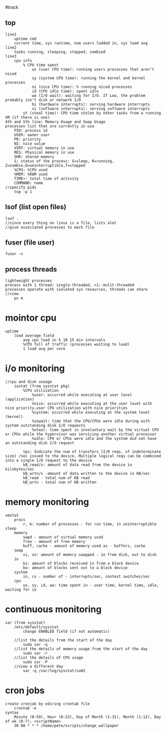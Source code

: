 #track
## top
    line1
        uptime cmd
        current time, sys runtime, num users lodded in, sys load avg
    line2
        tasks running, sleeping, stopped, zombied
    line3
        cpu info
            % CPU time spent
                us (user CPU time): running users processes that aren’t niced
                sy (system CPU time): running the kernel and kernel processes
                ni (nice CPU time): % running niced processes
                id (CPU idle time): spent idle
                wa (I/O wait): waiting for I/O. If Low, the problem probably isn’t disk or network I/O
                hi (hardware interrupts): serving hardware interrupts
                si (software interrupts): serving software interrupts
            st (steal time): CPU time stolen by other tasks from a running VM (if there is one)
    4th and 5th line: Memory Usage and Swap Usage
    processes list that are currently in use
        PID: process id
        USER: owner user
        PR: priority
        NI: nice value
        VIRT: virtual memory in use
        RES: Physical memory in use
        SHR: shared memory
        S: status of the process: S=sleep, R=running, Z=zombie,D=uninterruptible,T=stopped
        %CPU: %CPU used
        %MEM: %RAM used
        TIME+: total time of activity
        COMMAND: name
    //specify pids
        top -p 1

## lsof (list open files)
    lsof .
    //since every thing on linux is a file, lists alot
    //give associated processes to each file
## fuser (file user)
    fuser -v
## process threads
    lightweight processes
    process with 1 thread: single-threaded, >1: mulit-threaded
    processes operate with isolated sys resources, threads can share
    //view
        ps m
# mointor cpu
    uptime
        load average field
            avg cpu load in 5 10 15 min intervals
            %CPU full of traffic (processes waiting to load)
            1 load avg per core
# i/o monitoring
    //cpu and disk useage
        iostat (from sysstat pkg)
            %CPU utilization
                %user: occurred while executing at user level (application)
                %nice: occurred while executing at the user level with nice priority.user CPU utilization with nice priorities
                %system: occurred while executing at the system level (kernel)
                %iowait: time that the CPU/CPUs were idle during with system outstanding disk I/O requests
                %steal: time spent in involuntary wait by the virtual CPU or CPUs while the hypervisor was servicing another virtual processor
                %idle: CPU or CPUs were idle and the system did not have an outstanding disk I/O request

            tps: Indicate the num of transfers (I/O reqs, of indeterminate size) /sec issued to the device. Multiple logical reqs can be combined into a single I/O request to the device
            kB_read/s: amount of data read from the device in kilobytes/sec
            kB_wrtn/s -amount of data written to the device in KB/sec
            kB_read - total num of KB read
            kB_wrtn - total num of KB written

# memory monitoring
    vmstat
        procs
            r, b: number of processes - for run time, in uninterruptible sleep
        memory
            swpd - amount of virtual memory used
            free - amount of free memory
            buff, cache - amount of memory used as - buffers, cache
        swap
            si, so: amount of memory swapped - in from disk, out to disk
        io
            bi: amount of blocks received in from a block device
            bo: amount of blocks sent out to a block device
        system
            in, cs - number of - interrupts/sec, context switches/sec
        cpu
            us, sy, id, wa: time spent in - user time, kernel time, idle, waiting for io

# continuous monitoring
    sar (from sysstat)
        /etc/default/sysstat 
            change ENABLED field (if not automatic)

        //list the details from the start of the day
            sudo sar -q
        //list the details of memory usage from the start of the day
            sudo sar -r
        //list the details of CPU usage
            sudo sar -P
        //view a different day
            sar -q /var/log/sysstat/sa02
# cron jobs
    create cronjob by ediring crontab file
        crontab -e
    syntax
        Minute (0-59), Hour (0-23), Day of Month (1-31), Month (1-12), Day of wk (0-7), <scriptName>
        30 08 * * * /home/pete/scripts/change_wallpaper

